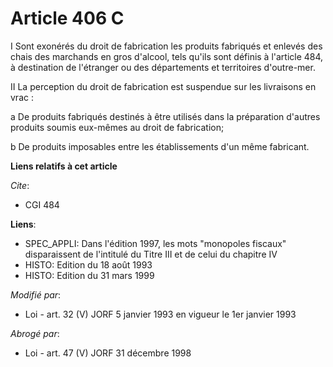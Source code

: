 # Article 406 C

I  Sont exonérés du droit de fabrication les produits fabriqués et enlevés des chais des marchands en gros d'alcool, tels
qu'ils sont définis à l'article 484, à destination de l'étranger ou des départements et territoires d'outre-mer.

II  La perception du droit de fabrication est suspendue sur les livraisons en vrac :

a  De produits fabriqués destinés à être utilisés dans la préparation d'autres produits soumis eux-mêmes au droit de
fabrication;

b  De produits imposables entre les établissements d'un même fabricant.

**Liens relatifs à cet article**

_Cite_:

  - CGI 484

**Liens**:

  - SPEC_APPLI: Dans l'édition 1997, les mots "monopoles fiscaux" disparaissent de l'intitulé du Titre III et de celui du chapitre IV
  - HISTO: Edition du 18 août 1993
  - HISTO: Edition du 31 mars 1999

_Modifié par_:

  - Loi - art. 32 (V) JORF 5 janvier 1993 en vigueur le 1er janvier 1993

_Abrogé par_:

  - Loi - art. 47 (V) JORF 31 décembre 1998
